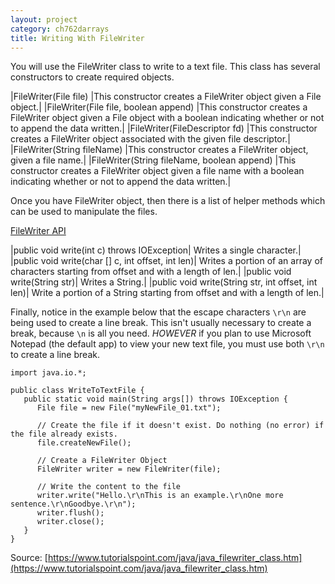 ```yaml
---
layout: project
category: ch762darrays
title: Writing With FileWriter
---
```

You will use the FileWriter class to write to a text file. This class has several constructors to create required objects.

|FileWriter(File file) |This constructor creates a FileWriter object given a File object.|
|FileWriter(File file, boolean append) |This constructor creates a FileWriter object given a File object with a boolean indicating whether or not to append the data written.|
|FileWriter(FileDescriptor fd) |This constructor creates a FileWriter object associated with the given file descriptor.|
|FileWriter(String fileName) |This constructor creates a FileWriter object, given a file name.|
|FileWriter(String fileName, boolean append) |This constructor creates a FileWriter object given a file name with a boolean indicating whether or not to append the data written.|

Once you have FileWriter object, then there is a list of helper methods which can be used to manipulate the files.

[FileWriter API](https://docs.oracle.com/javase/7/docs/api/java/io/FileWriter.html)

|public void write(int c) throws IOException| Writes a single character.|
|public void write(char [] c, int offset, int len)| Writes a portion of an array of characters starting from offset and with a length of len.|
|public void write(String str)| Writes a String.|
|public void write(String str, int offset, int len)| Write a portion of a String starting from offset and with a length of len.|

Finally, notice in the example below that the escape characters `\r\n` are being used to create a line break. This isn't usually necessary to create a break, because `\n` is all you need. _HOWEVER_ if you plan to use Microsoft Notepad (the default app) to view your new text file, you must use both `\r\n` to create a line break.

```
import java.io.*;

public class WriteToTextFile {
   public static void main(String args[]) throws IOException {
      File file = new File("myNewFile_01.txt");

      // Create the file if it doesn't exist. Do nothing (no error) if the file already exists.
      file.createNewFile();

      // Create a FileWriter Object
      FileWriter writer = new FileWriter(file);

      // Write the content to the file
      writer.write("Hello.\r\nThis is an example.\r\nOne more sentence.\r\nGoodbye.\r\n");
      writer.flush();
      writer.close();
   }
}
```
Source: [https://www.tutorialspoint.com/java/java_filewriter_class.htm](https://www.tutorialspoint.com/java/java_filewriter_class.htm)
